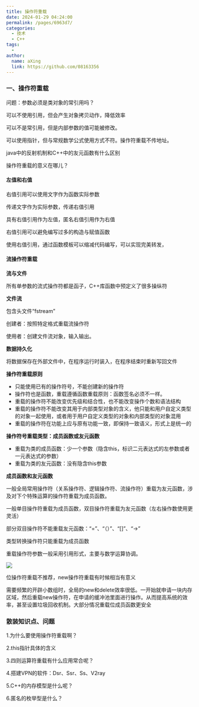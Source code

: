 ```yaml
---
title: 操作符重载
date: 2024-01-29 04:24:00
permalink: /pages/6963d7/
categories:
  - 技术
  - C++
tags:
  - 
author: 
  name: aXing
  link: https://github.com/08163356
---
```


### 一、操作符重载

问题：参数必须是类对象的常引用吗？

可以不使用引用，但会产生对象拷贝动作，降低效率

可以不是常引用，但是内部参数的值可能被修改。

可以使用指针，但与常规数学公式使用方式不符。操作符重载不传地址。

java中的反射机制和C++中的友元函数有什么区别

操作符重载的意义在哪儿？

#### **左值和右值**

<!-- more -->
右值引用可以使用文字作为函数实际参数

传递文字作为实际参数，传递右值引用

具有右值引用作为左值，匿名右值引用作为右值

右值引用可以避免编写过多的构造与赋值函数

使用右值引用，通过函数模板可以缩减代码编写，可以实现完美转发，

#### **流操作符重载**

**流与文件**

所有单参数的流式操作符都是函子，C++库函数中预定义了很多操纵符

**文件流**

包含头文件“fstream”

创建者：按照特定格式重载流操作符

使用者：创建文件流对象，输入输出。

**数据持久化**

将数据保存在外部文件中，在程序运行时装入，在程序结束时重新写回文件

**操作符重载原则**

- 只能使用已有的操作符号，不能创建新的操作符
- 操作符也是函数，重载遵循函数重载原则​：函数签名必须不一样。​
- 重载的操作符不能改变优先级和结合性，也不能改变操作个数和语法结构
- 重载的操作符不能改变其用于内部类型对象的含义，他只能和用户自定义类型的对象一起使用，或者用于用户自定义类型的对象和内部类型的对象混用
- 重载的操作符在功能上应与原有功能一致，即保持一致语义，形式上是统一的

**操作符号重载类型：成员函数或友元函数**

- 重载为类的成员函数：少一个参数（隐含this，标识二元表达式的左参数或者一元表达式的参数）
- 重载为类的友元函数：没有隐含this参数

**成员函数和友元函数**

一般全局常用操作符（关系操作符、逻辑操作符、流操作符）重载为友元函数，涉及对下个特殊运算的操作符重载为成员函数。

一般单目操作符重载为成员函数，双目操作符重载为友元函数（左右操作数使用更灵活）

部分双目操作符不能重载友元函数：“=”、“（）”、“[]”、“->”

类型转换操作符只能重载为成员函数

重载操作符参数一般采用引用形式，主要与数学运算协调。

![](G:\照片\屏幕截图\重载原型推荐.png)





位操作符重载不推荐，new操作符重载有时候相当有意义

需要频繁的开辟小数组时，全局的new和delete效率很低。一开始就申请一块内存区域，然后重载new操作符，在申请的缓冲池里面进行操作。从而提高系统的效率，甚至设置垃圾回收机制。大部分情况重载位成员函数更安全

### 散装知识点、问题

1.为什么要使用操作符重载啊？

2.this指针具体的含义

3.四则运算符重载有什么应用常合呢？

4.搭建VPN的软件：Dsr、Ssr、Ss、V2ray

5.C++的内存模型是什么呢？

6.匿名的枚举型是什么？

